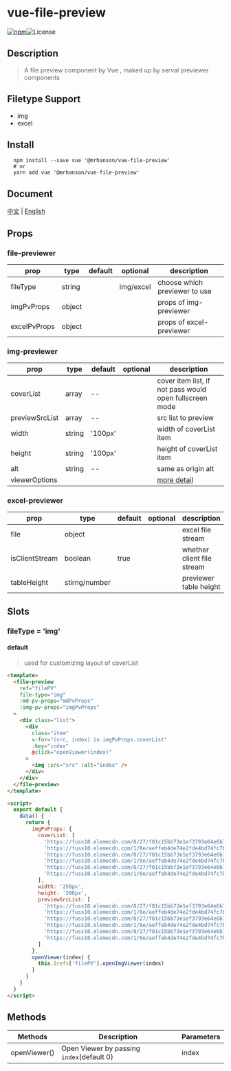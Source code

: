 # vue-file-preview

[![npm](https://img.shields.io/npm/v/@mrhanson/vue-file-preview.svg)](https://www.npmjs.com/package/@mrhanson/vue-file-preview)![License](https://img.shields.io/npm/l/@mrhanson/vue-file-preview)

## Description

> A file preview component by Vue , maked up by serval previewer components

## Filetype Support

- img
- excel

## Install

```shell
  npm install --save vue '@mrhanson/vue-file-preview'
  # or
  yarn add vue '@mrhanson/vue-file-preview'
```

## Document

[中文](https://mrhanson.github.io/vue-file-preview/zh) | [English](https://mrhanson.github.io/vue-file-preview/)

## Props

### file-previewer

| prop         | type   | default | optional  | description                   |
| ------------ | ------ | ------- | --------- | ----------------------------- |
| fileType     | string |         | img/excel | choose which previewer to use |
| imgPvProps   | object |         |           | props of img-previewer        |
| excelPvProps | object |         |           | props of excel-previewer      |

### img-previewer

| prop           | type   | default | optional | description                                                     |
| -------------- | ------ | ------- | -------- | --------------------------------------------------------------- |
| coverList      | array  | --      |          | cover item list, if not pass would open fullscreen mode         |
| previewSrcList | array  | --      |          | src list to preview                                             |
| width          | string | '100px' |          | width of coverList item                                         |
| height         | string | '100px' |          | height of coverList item                                        |
| alt            | string | --      |          | same as origin alt                                              |
| viewerOptions  |        |         |          | [more detail](https://github.com/fengyuanchen/viewerjs#options) |

### excel-previewer

| prop           | type          | default | optional | description                |
| -------------- | ------------- | ------- | -------- | -------------------------- |
| file           | object        |         |          | excel file stream          |
| isClientStream | boolean       | true    |          | whether client file stream |
| tableHeight    | stirng/number |         |          | previewer table height     |

## Slots

### fileType = 'img'

#### default

> used for customizing layout of coverList

```html
<template>
  <file-preview
    ref="filePV"
    file-type="img"
    :md-pv-props="mdPvProps"
    :img-pv-props="imgPvProps"
  >
    <div class="list">
      <div
        class="item"
        v-for="(src, index) in imgPvProps.coverList"
        :key="index"
        @click="openViewer(index)"
      >
        <img :src="src" :alt="index" />
      </div>
    </div>
  </file-preview>
</template>

<script>
  export default {
    data() {
      return {
        imgPvProps: {
          coverList: [
            'https://fuss10.elemecdn.com/8/27/f01c15bb73e1ef3793e64e6b7bbccjpeg.jpeg',
            'https://fuss10.elemecdn.com/1/8e/aeffeb4de74e2fde4bd74fc7b4486jpeg.jpeg',
            'https://fuss10.elemecdn.com/8/27/f01c15bb73e1ef3793e64e6b7bbccjpeg.jpeg',
            'https://fuss10.elemecdn.com/1/8e/aeffeb4de74e2fde4bd74fc7b4486jpeg.jpeg',
            'https://fuss10.elemecdn.com/8/27/f01c15bb73e1ef3793e64e6b7bbccjpeg.jpeg',
            'https://fuss10.elemecdn.com/1/8e/aeffeb4de74e2fde4bd74fc7b4486jpeg.jpeg'
          ],
          width: '250px',
          height: '200px',
          previewSrcList: [
            'https://fuss10.elemecdn.com/8/27/f01c15bb73e1ef3793e64e6b7bbccjpeg.jpeg',
            'https://fuss10.elemecdn.com/1/8e/aeffeb4de74e2fde4bd74fc7b4486jpeg.jpeg',
            'https://fuss10.elemecdn.com/8/27/f01c15bb73e1ef3793e64e6b7bbccjpeg.jpeg',
            'https://fuss10.elemecdn.com/1/8e/aeffeb4de74e2fde4bd74fc7b4486jpeg.jpeg',
            'https://fuss10.elemecdn.com/8/27/f01c15bb73e1ef3793e64e6b7bbccjpeg.jpeg',
            'https://fuss10.elemecdn.com/1/8e/aeffeb4de74e2fde4bd74fc7b4486jpeg.jpeg'
          ]
        },
        openViewer(index) {
          this.$refs['filePV'].openImgViewer(index)
        }
      }
    }
  }
</script>
```

## Methods

| Methods      | Description                               | Parameters |
| ------------ | ----------------------------------------- | ---------- |
| openViewer() | Open Viewer by passing `index`(default 0) | index      |
